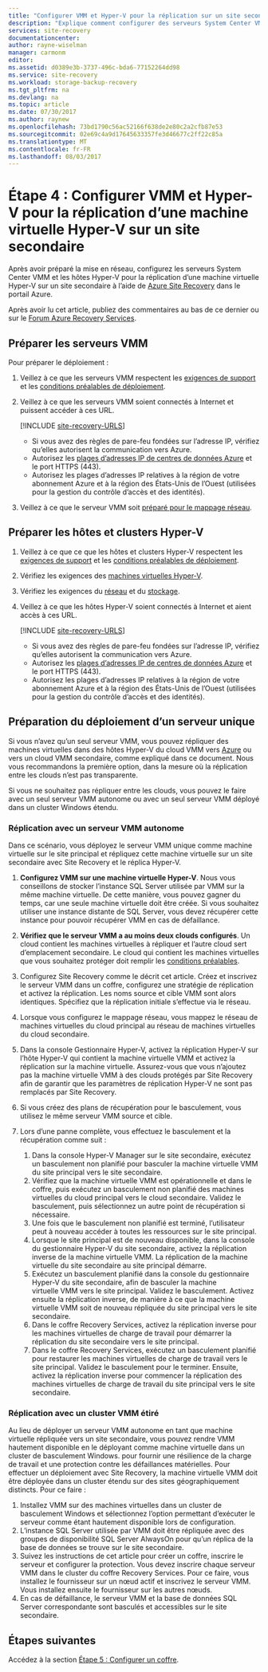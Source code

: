 ```yaml
---
title: "Configurer VMM et Hyper-V pour la réplication sur un site secondaire avec Azure Site Recovery | Microsoft Docs"
description: "Explique comment configurer des serveurs System Center VMM et des hôtes Hyper-V pour la réplication sur un site VMM secondaire."
services: site-recovery
documentationcenter: 
author: rayne-wiselman
manager: carmonm
editor: 
ms.assetid: d0389e3b-3737-496c-bda6-77152264dd98
ms.service: site-recovery
ms.workload: storage-backup-recovery
ms.tgt_pltfrm: na
ms.devlang: na
ms.topic: article
ms.date: 07/30/2017
ms.author: raynew
ms.openlocfilehash: 73bd1790c56ac52166f638de2e80c2a2cfb87e53
ms.sourcegitcommit: 02e69c4a9d17645633357fe3d46677c2ff22c85a
ms.translationtype: MT
ms.contentlocale: fr-FR
ms.lasthandoff: 08/03/2017
---
```

# <a name="step-4-set-up-vmm-and-hyper-v-for-hyper-v-vm-replication-to-a-secondary-site"></a>Étape 4 : Configurer VMM et Hyper-V pour la réplication d’une machine virtuelle Hyper-V sur un site secondaire 

Après avoir préparé la mise en réseau, configurez les serveurs System Center VMM et les hôtes Hyper-V pour la réplication d’une machine virtuelle Hyper-V sur un site secondaire à l’aide de [Azure Site Recovery](site-recovery-overview.md) dans le portail Azure. 

Après avoir lu cet article, publiez des commentaires au bas de ce dernier ou sur le [Forum Azure Recovery Services](https://social.msdn.microsoft.com/forums/azure/home?forum=hypervrecovmgr).



## <a name="prepare-vmm-servers"></a>Préparer les serveurs VMM 

Pour préparer le déploiement :


1. Veillez à ce que les serveurs VMM respectent les [exigences de support](site-recovery-support-matrix-to-sec-site.md#on-premises-servers) et les [conditions préalables de déploiement](vmm-to-vmm-walkthrough-prerequisites.md).
2. Veillez à ce que les serveurs VMM soient connectés à Internet et puissent accéder à ces URL.
    
    [!INCLUDE [site-recovery-URLS](../../includes/site-recovery-URLS.md)]
    
    - Si vous avez des règles de pare-feu fondées sur l’adresse IP, vérifiez qu’elles autorisent la communication vers Azure.
    - Autorisez les [plages d’adresses IP de centres de données Azure](https://www.microsoft.com/download/confirmation.aspx?id=41653) et le port HTTPS (443).
    - Autorisez les plages d’adresses IP relatives à la région de votre abonnement Azure et à la région des États-Unis de l’Ouest (utilisées pour la gestion du contrôle d’accès et des identités).
3. Veillez à ce que le serveur VMM soit [préparé pour le mappage réseau](vmm-to-vmm-walkthrough-network.md#prepare-for-network-mapping).


## <a name="prepare-hyper-v-hostsclusters"></a>Préparer les hôtes et clusters Hyper-V

1. Veillez à ce que ce que les hôtes et clusters Hyper-V respectent les [exigences de support](site-recovery-support-matrix-to-sec-site.md#on-premises-servers) et les [conditions préalables de déploiement](vmm-to-vmm-walkthrough-prerequisites.md).
2. Vérifiez les exigences des [machines virtuelles Hyper-V](site-recovery-support-matrix-to-sec-site.md#support-for-replicated-machine-os-versions).
3. Vérifiez les exigences du [réseau](site-recovery-support-matrix-to-sec-site.md#network-configuration) et du [stockage](site-recovery-support-matrix-to-sec-site.md#storage).
4. Veillez à ce que les hôtes Hyper-V soient connectés à Internet et aient accès à ces URL.
    
    [!INCLUDE [site-recovery-URLS](../../includes/site-recovery-URLS.md)]
    
    - Si vous avez des règles de pare-feu fondées sur l’adresse IP, vérifiez qu’elles autorisent la communication vers Azure.
    - Autorisez les [plages d’adresses IP de centres de données Azure](https://www.microsoft.com/download/confirmation.aspx?id=41653) et le port HTTPS (443).
    - Autorisez les plages d’adresses IP relatives à la région de votre abonnement Azure et à la région des États-Unis de l’Ouest (utilisées pour la gestion du contrôle d’accès et des identités).

## <a name="prepare-for-single-server-deployment"></a>Préparation du déploiement d’un serveur unique


Si vous n’avez qu’un seul serveur VMM, vous pouvez répliquer des machines virtuelles dans des hôtes Hyper-V du cloud VMM vers [Azure](hyper-v-site-walkthrough-overview.md) ou vers un cloud VMM secondaire, comme expliqué dans ce document. Nous vous recommandons la première option, dans la mesure où la réplication entre les clouds n’est pas transparente.

Si vous ne souhaitez pas répliquer entre les clouds, vous pouvez le faire avec un seul serveur VMM autonome ou avec un seul serveur VMM déployé dans un cluster Windows étendu.

### <a name="replicate-with-a-standalone-vmm-server"></a>Réplication avec un serveur VMM autonome

Dans ce scénario, vous déployez le serveur VMM unique comme machine virtuelle sur le site principal et répliquez cette machine virtuelle sur un site secondaire avec Site Recovery et le réplica Hyper-V.

1. **Configurez VMM sur une machine virtuelle Hyper-V**. Nous vous conseillons de stocker l’instance SQL Server utilisée par VMM sur la même machine virtuelle. De cette manière, vous pouvez gagner du temps, car une seule machine virtuelle doit être créée. Si vous souhaitez utiliser une instance distante de SQL Server, vous devez récupérer cette instance pour pouvoir récupérer VMM en cas de défaillance.
2. **Vérifiez que le serveur VMM a au moins deux clouds configurés**. Un cloud contient les machines virtuelles à répliquer et l’autre cloud sert d’emplacement secondaire. Le cloud qui contient les machines virtuelles que vous souhaitez protéger doit remplir les [conditions préalables](#prerequisites).
3. Configurez Site Recovery comme le décrit cet article. Créez et inscrivez le serveur VMM dans un coffre, configurez une stratégie de réplication et activez la réplication. Les noms source et cible VMM sont alors identiques. Spécifiez que la réplication initiale s’effectue via le réseau.
4. Lorsque vous configurez le mappage réseau, vous mappez le réseau de machines virtuelles du cloud principal au réseau de machines virtuelles du cloud secondaire.
5. Dans la console Gestionnaire Hyper-V, activez la réplication Hyper-V sur l’hôte Hyper-V qui contient la machine virtuelle VMM et activez la réplication sur la machine virtuelle. Assurez-vous que vous n’ajoutez pas la machine virtuelle VMM à des clouds protégés par Site Recovery afin de garantir que les paramètres de réplication Hyper-V ne sont pas remplacés par Site Recovery.
6. Si vous créez des plans de récupération pour le basculement, vous utilisez le même serveur VMM source et cible.
7. Lors d’une panne complète, vous effectuez le basculement et la récupération comme suit :

   1. Dans la console Hyper-V Manager sur le site secondaire, exécutez un basculement non planifié pour basculer la machine virtuelle VMM du site principal vers le site secondaire.
   2. Vérifiez que la machine virtuelle VMM est opérationnelle et dans le coffre, puis exécutez un basculement non planifié des machines virtuelles du cloud principal vers le cloud secondaire. Validez le basculement, puis sélectionnez un autre point de récupération si nécessaire.
   3. Une fois que le basculement non planifié est terminé, l’utilisateur peut à nouveau accéder à toutes les ressources sur le site principal.
   4. Lorsque le site principal est de nouveau disponible, dans la console du gestionnaire Hyper-V du site secondaire, activez la réplication inverse de la machine virtuelle VMM. La réplication de la machine virtuelle du site secondaire au site principal démarre.
   5. Exécutez un basculement planifié dans la console du gestionnaire Hyper-V du site secondaire, afin de basculer la machine virtuelle VMM vers le site principal. Validez le basculement. Activez ensuite la réplication inverse, de manière à ce que la machine virtuelle VMM soit de nouveau répliquée du site principal vers le site secondaire.
   6. Dans le coffre Recovery Services, activez la réplication inverse pour les machines virtuelles de charge de travail pour démarrer la réplication du site secondaire vers le site principal.
   7. Dans le coffre Recovery Services, exécutez un basculement planifié pour restaurer les machines virtuelles de charge de travail vers le site principal. Validez le basculement pour le terminer. Ensuite, activez la réplication inverse pour commencer la réplication des machines virtuelles de charge de travail du site principal vers le site secondaire.

### <a name="replicate-with-a-stretched-vmm-cluster"></a>Réplication avec un cluster VMM étiré

Au lieu de déployer un serveur VMM autonome en tant que machine virtuelle répliquée vers un site secondaire, vous pouvez rendre VMM hautement disponible en le déployant comme machine virtuelle dans un cluster de basculement Windows. pour fournir une résilience de la charge de travail et une protection contre les défaillances matérielles. Pour effectuer un déploiement avec Site Recovery, la machine virtuelle VMM doit être déployée dans un cluster étendu sur des sites géographiquement distincts. Pour ce faire :

1. Installez VMM sur des machines virtuelles dans un cluster de basculement Windows et sélectionnez l’option permettant d’exécuter le serveur comme étant hautement disponible lors de configuration.
2. L’instance SQL Server utilisée par VMM doit être répliquée avec des groupes de disponibilité SQL Server AlwaysOn pour qu’un réplica de la base de données se trouve sur le site secondaire.
3. Suivez les instructions de cet article pour créer un coffre, inscrire le serveur et configurer la protection. Vous devez inscrire chaque serveur VMM dans le cluster du coffre Recovery Services. Pour ce faire, vous installez le fournisseur sur un nœud actif et inscrivez le serveur VMM. Vous installez ensuite le fournisseur sur les autres nœuds.
4. En cas de défaillance, le serveur VMM et la base de données SQL Server correspondante sont basculés et accessibles sur le site secondaire.



## <a name="next-steps"></a>Étapes suivantes

Accédez à la section [Étape 5 : Configurer un coffre](vmm-to-vmm-walkthrough-create-vault.md).